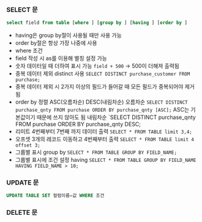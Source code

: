 ### SELECT 문
```SQL
select field from table [where ] [group by ] [having ] [order by ]
```
- having은 group by절이 사용될 때만 사용 가능
- order by절은 항상 가장 나중에 사용
- where 조건
- field 작성 시 as를 이용해 별칭 설정 가능
- 숫자 데이터일 때 더하여 표시 가능 `field + 500` -> 500이 더해져 출력됨
- 중복 데이터 제외 distinct 사용
  `SELECT DISTINCT purchase_customer FROM purchase;`
- 중복 데이터 제외 시 2가지 이상의 필드가 들어갈 때 모든 필드가 중복되어야 제거됨
- order by 정렬 ASC(오름차순) DESC(내림차순)
  오름차순
  `SELECT DISTINCT purchase_qnty FROM purchase ORDER BY purchase_qnty [ASC];` ASC는 기본값이기 때문에 쓰지 않아도 됨
  내림차순
  `SELECT DISTINCT purchase_qnty FROM purchase ORDER BY purchase_qnty DESC;
- 리미트
  4번째부터 7번째 까지 데이터 출력
  `SELECT * FROM TABLE limit 3,4;`
- 오프셋
  3개의 레코드 이동하고 4번째부터 출력
  `SELECT * FROM TABLE limit 4 offset 3;`
- 그룹별 표시 group by
  `SELECT * FROM TABLE GROUP BY FIELD_NAME;`
- 그룹별 표시에 조건 설정 having
  `SELECT * FROM TABLE GROUP BY FIELD_NAME HAVING FIELD_NAME > 10;`

### UPDATE 문
```SQL
UPDATE TABLE SET 컬럼이름=값 WHERE 조건
```

### DELETE 문
```SQL

```
